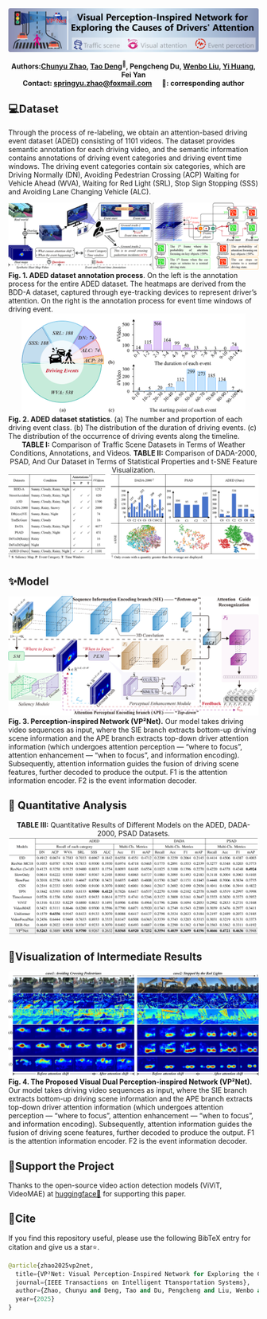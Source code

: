 <div align="center">

<img src="assert/logo.jpg" alt="logo"/>

<b>Authors:<a href="https://scholar.google.com/citations?user=IOeG3ygAAAAJ&hl=zh-CN" target="_blank">Chunyu Zhao</a>, 
<a href="https://scholar.google.com/citations?user=WQ2hfUYAAAAJ&hl=zh-CN" target="_blank">Tao Deng</a><sup>📧</sup>, 
Pengcheng Du, 
<a href="https://scholar.google.com/citations?user=evBOeoAAAAAJ&hl=zh-CN" target="_blank">Wenbo Liu</a>, 
<a href="https://scholar.google.com/citations?hl=zh-CN&user=q3kc2R8AAAAJ" target="_blank">Yi Huang</a>, 
Fei Yan
</b> 
<br>
<b>Contact: springyu.zhao@foxmail.com&nbsp;&nbsp;&nbsp;&nbsp;&nbsp;&nbsp;📧: corresponding author </b>

</div>

## 💻Dataset

Through the process of re-labeling, we obtain an attention-based driving event dataset (ADED) consisting of 1101 videos. The dataset provides semantic annotation for each driving video, and the semantic information contains annotations of driving event categories and driving event time windows. The driving event categories contain six categories, which are Driving Normally (DN), Avoiding Pedestrian Crossing (ACP) Waiting for Vehicle Ahead (WVA), Waiting for Red Light (SRL), Stop Sign Stopping (SSS) and Avoiding Lane Changing Vehicle (ALC).

<div align="center">

<img src="assert/dataset_make.jpg" alt="dataset_make"/>

</div>

<div align="left">
<b>Fig. 1. ADED dataset annotation process</b>. On the left is the annotation process for the entire ADED dataset. The heatmaps are derived from the BDD-A dataset, captured through eye-tracking devices to represent driver’s attention. On the right is the annotation process for event time windows of driving event.
</div>

<div align="center">
<img src="assert/dataset_show.jpg" alt="dataset_show" width="450" height="auto"/>

</div>

<div align="left">
<b>Fig. 2. ADED dataset statistics</b>. (a) The number and proportion of each driving event class. (b) The distribution of the duration of driving events. (c) The distribution of the occurrence of driving events along the timeline.

</div>

<div align="center">
<b>TABLE I:</b> Comparison of Traffic Scene Datasets in Terms of Weather Conditions, Annotations, and Videos. <b>TABLE II:</b> Comparison of DADA-2000, PSAD, And Our Dataset in Terms of Statistical Properties and t-SNE Feature Visualization.

</div>

<div align="center">

<img src="assert/dataset_compare1.jpg" alt="dataset_c"/>

</div>


## ✨Model

<div align="center">

<img src="assert/model.jpg" alt="model"/>

</div>


<div align="left">
<b>Fig. 3. Perception-inspired Network (VP²Net).</b> Our model takes driving video sequences as input, where the SIE branch extracts bottom-up driving scene information and the APE branch extracts top-down driver attention information (which undergoes attention perception — “where to focus”, attention enhancement — “when to focus”, and information encoding). Subsequently, attention information guides the fusion of driving scene features, further decoded to produce the output. F1 is the attention information encoder. F2 is the event information decoder.

</div>


## 🚀 Quantitative Analysis

<div align="center">
<b>TABLE III:</b> Quantitative Results of Different Models on the ADED, DADA-2000, PSAD Datasets.

</div>

<div align="center">

<img src="assert/compare.jpg" alt="compare"/>

</div>

## 🚀Visualization of Intermediate Results

<div align="center">

<img src="assert/feature.jpg" alt="feature"/>

</div>

<div align="left">
<b>Fig. 4. The Proposed Visual Dual Perception-inspired Network (VP²Net).</b> Our model takes driving video sequences as input, where the SIE branch extracts bottom-up driving scene information and the APE branch extracts top-down driver attention information (which undergoes attention perception — “where to focus”, attention enhancement — “when to focus”, and information encoding). Subsequently, attention information guides the fusion of driving scene features, further decoded to produce the output. F1 is the attention information encoder. F2 is the event information decoder.

</div>



## 💖Support the Project

Thanks to the open-source video action detection models (ViViT, VideoMAE) at [huggingface🤗][10]  for supporting this paper.

[10]: https://huggingface.curated.co/	"huggingface"

## 📄Cite

If you find this repository useful, please use the following BibTeX entry for citation  and give us a star⭐.

```python
@article{zhao2025vp2net, 
  title={VP²Net: Visual Perception-Inspired Network for Exploring the Causes of Drivers’ Attention Shift}, 
  journal={IEEE Transactions on Intelligent Ttansportation Systems}, 
  author={Zhao, Chunyu and Deng, Tao and Du, Pengcheng and Liu, Wenbo and Huang, Yi and Yan, Fei}, 
  year={2025}
}
```


